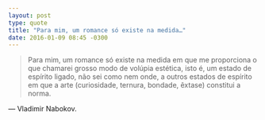 ```yaml
---
layout: post
type: quote
title: "Para mim, um romance só existe na medida…"
date: 2016-01-09 08:45 -0300
---
```

>Para mim, um romance só existe na medida em que me proporciona o que chamarei grosso modo de volúpia estética, isto é, um estado de espírito ligado, não sei como nem onde, a outros estados de espírito em que a arte (curiosidade, ternura, bondade, êxtase) constitui a norma.

— Vladimir Nabokov.
